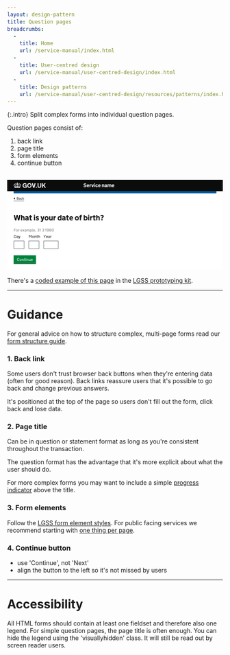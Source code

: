 ```yaml
---
layout: design-pattern
title: Question pages
breadcrumbs:
  -
    title: Home
    url: /service-manual/index.html
  -
    title: User-centred design
    url: /service-manual/user-centred-design/index.html
  -
    title: Design patterns
    url: /service-manual/user-centred-design/resources/patterns/index.html
---
```


{:.intro}
Split complex forms into individual question pages.

Question pages consist of:

1. back link
2. page title
3. form elements
4. continue button

<br>

<div class="example">
  <a href="http://govuk-prototype-kit.herokuapp.com/examples/question-page">
    <img src="/service-manual/assets/images/design-patterns/question-page.png" alt="An example of a question page">
  </a>
</div>

There's a [coded example of this page](http://govuk-prototype-kit.herokuapp.com/examples/question-page) in the [LGSS prototyping kit](https://github.com/alphagov/govuk_prototype_kit).

---

# Guidance

For general advice on how to structure complex, multi-page forms read our [form structure guide](form-structure).

### 1. Back link

Some users don't trust browser back buttons when they're entering data (often for good reason). 
Back links reassure users that it's possible to go back and change previous answers.

It's positioned at the top of the page so users don't fill out the form, click back and lose data.


### 2. Page title

Can be in question or statement format as long as you're consistent throughout the transaction.

The question format has the advantage that it's more explicit about what the user should do.

For more complex forms you may want to include a simple [progress indicator](https://www.gov.uk/service-manual/user-centred-design/resources/patterns/progress-indicators.html) above the title.


### 3. Form elements

Follow the [LGSS form element styles](http://govuk-elements.herokuapp.com/form-elements/). 
For public facing services we recommend starting with [one thing per page](https://designnotes.blog.gov.uk/2015/07/03/one-thing-per-page/).


### 4. Continue button

* use 'Continue', not 'Next'
* align the button to the left so it's not missed by users 


---

# Accessibility

All HTML forms should contain at least one fieldset and therefore also one legend.
For simple question pages, the page title is often enough. You can hide the legend using the 'visuallyhidden' class. It will still be read out by screen reader users.




